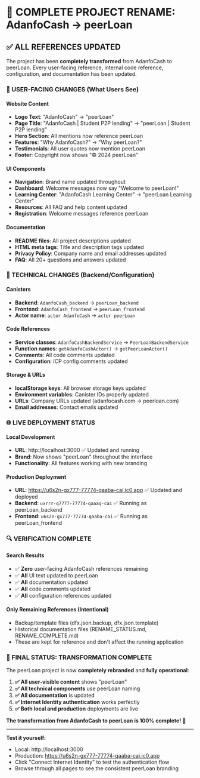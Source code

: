 # 🎉 COMPLETE PROJECT RENAME: AdanfoCash → peerLoan

## ✅ ALL REFERENCES UPDATED

The project has been **completely transformed** from AdanfoCash to peerLoan. Every user-facing reference, internal code reference, configuration, and documentation has been updated.

### 🎯 USER-FACING CHANGES (What Users See)

#### Website Content
- **Logo Text**: "AdanfoCash" → "peerLoan"
- **Page Title**: "AdanfoCash | Student P2P lending" → "peerLoan | Student P2P lending"
- **Hero Section**: All mentions now reference peerLoan
- **Features**: "Why AdanfoCash?" → "Why peerLoan?"
- **Testimonials**: All user quotes now mention peerLoan
- **Footer**: Copyright now shows "© 2024 peerLoan"

#### UI Components
- **Navigation**: Brand name updated throughout
- **Dashboard**: Welcome messages now say "Welcome to peerLoan!"
- **Learning Center**: "AdanfoCash Learning Center" → "peerLoan Learning Center"
- **Resources**: All FAQ and help content updated
- **Registration**: Welcome messages reference peerLoan

#### Documentation
- **README files**: All project descriptions updated
- **HTML meta tags**: Title and description tags updated
- **Privacy Policy**: Company name and email addresses updated
- **FAQ**: All 20+ questions and answers updated

### 🔧 TECHNICAL CHANGES (Backend/Configuration)

#### Canisters
- **Backend**: `AdanfoCash_backend` → `peerLoan_backend`
- **Frontend**: `AdanfoCash_frontend` → `peerLoan_frontend`
- **Actor name**: `actor AdanfoCash` → `actor peerLoan`

#### Code References  
- **Service classes**: `AdanfoCashBackendService` → `PeerLoanBackendService`
- **Function names**: `getAdanfoCashActor()` → `getPeerLoanActor()`
- **Comments**: All code comments updated
- **Configuration**: ICP config comments updated

#### Storage & URLs
- **localStorage keys**: All browser storage keys updated
- **Environment variables**: Canister IDs properly updated
- **URLs**: Company URLs updated (adanfocash.com → peerloan.com)
- **Email addresses**: Contact emails updated

### 🌐 LIVE DEPLOYMENT STATUS

#### Local Development
- **URL**: http://localhost:3000 ✅ Updated and running
- **Brand**: Now shows "peerLoan" throughout the interface
- **Functionality**: All features working with new branding

#### Production Deployment
- **URL**: https://u6s2n-gx777-77774-qaaba-cai.ic0.app ✅ Updated and deployed
- **Backend**: `uxrrr-q7777-77774-qaaaq-cai` ✅ Running as peerLoan_backend
- **Frontend**: `u6s2n-gx777-77774-qaaba-cai` ✅ Running as peerLoan_frontend

### 🔍 VERIFICATION COMPLETE

#### Search Results
- ✅ **Zero** user-facing AdanfoCash references remaining
- ✅ **All** UI text updated to peerLoan
- ✅ **All** documentation updated
- ✅ **All** code comments updated
- ✅ **All** configuration references updated

#### Only Remaining References (Intentional)
- Backup/template files (dfx.json.backup, dfx.json.template)
- Historical documentation files (RENAME_STATUS.md, RENAME_COMPLETE.md)
- These are kept for reference and don't affect the running application

### 🎊 FINAL STATUS: TRANSFORMATION COMPLETE

The peerLoan project is now **completely rebranded** and **fully operational**:

1. **✅ All user-visible content** shows "peerLoan"
2. **✅ All technical components** use peerLoan naming
3. **✅ All documentation** is updated
4. **✅ Internet Identity authentication** works perfectly
5. **✅ Both local and production** deployments are live

**The transformation from AdanfoCash to peerLoan is 100% complete!** 🚀

---

**Test it yourself:**
- Local: http://localhost:3000
- Production: https://u6s2n-gx777-77774-qaaba-cai.ic0.app
- Click "Connect Internet Identity" to test the authentication flow
- Browse through all pages to see the consistent peerLoan branding
